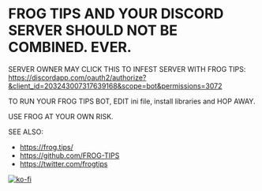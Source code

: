# FROG TIPS AND YOUR DISCORD SERVER SHOULD NOT BE COMBINED. EVER.

SERVER OWNER MAY CLICK THIS TO INFEST SERVER WITH FROG TIPS:
https://discordapp.com/oauth2/authorize?&client_id=203243007317639168&scope=bot&permissions=3072

TO RUN YOUR FROG TIPS BOT, EDIT ini file, install libraries and HOP AWAY.

USE FROG AT YOUR OWN RISK.

SEE ALSO:
- https://frog.tips/
- https://github.com/FROG-TIPS
- https://twitter.com/frogtips

[![ko-fi](https://www.ko-fi.com/img/githubbutton_sm.svg)](https://ko-fi.com/V7V21T7Y9)
